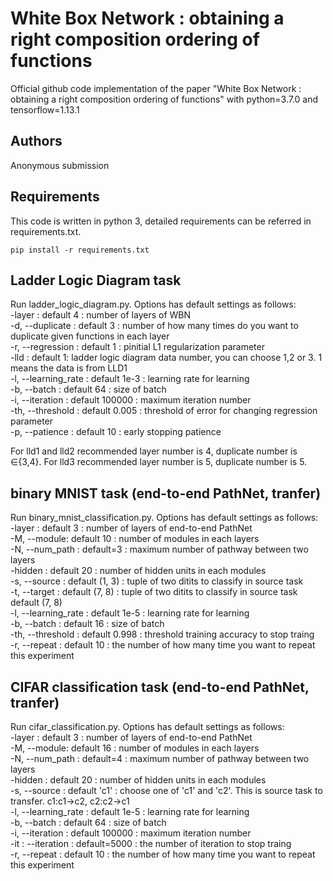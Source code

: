 # White Box Network : obtaining a right composition ordering of functions
Official github code implementation of the paper "White Box Network : obtaining a right composition ordering of functions" with python=3.7.0 and tensorflow=1.13.1

## Authors
Anonymous submission

## Requirements
This code is written in python 3, detailed requirements can be referred in requirements.txt. 
```
pip install -r requirements.txt
```

## Ladder Logic Diagram task
Run ladder_logic_diagram.py. Options has default settings as follows:  
-layer : default 4 : number of layers of WBN  
-d, --duplicate : default 3 : number of how many times do you want to duplicate given functions in each layer  
-r, --regression : default 1 : pinitial L1 regularization parameter  
-lld : default 1: ladder logic diagram data number, you can choose 1,2 or 3. 1 means the data is from LLD1  
-l, --learning_rate : default 1e-3 : learning rate for learning  
-b, --batch : default 64 : size of batch  
-i, --iteration : default 100000 : maximum iteration number  
-th, --threshold : default 0.005 : threshold of error for changing regression parameter  
-p, --patience : default 10 : early stopping patience  
  
For lld1 and lld2 recommended layer number is 4, duplicate number is $\in${3,4}. For lld3 recommended layer number is 5, duplicate number is 5.  

                        
## binary MNIST task (end-to-end PathNet, tranfer)
Run binary_mnist_classification.py. Options has default settings as follows:  
-layer : default 3 : number of layers of end-to-end PathNet  
-M, --module: default 10 : number of modules in each layers  
-N, --num_path : default=3 : maximum number of pathway between two layers  
-hidden : default 20 : number of hidden units in each modules  
-s, --source : default (1, 3) : tuple of two ditits to classify in source task  
-t, --target : default (7, 8) : tuple of two ditits to classify in source task default (7, 8)  
-l, --learning_rate : default 1e-5 : learning rate for learning  
-b, --batch : default 16 : size of batch  
-th, --threshold : default 0.998 : threshold training accuracy to stop traing  
-r, --repeat : default 10 : the number of how many time you want to repeat this experiment  
  
    
## CIFAR classification task (end-to-end PathNet, tranfer)
Run cifar_classification.py. Options has default settings as follows:  
-layer : default 3 : number of layers of end-to-end PathNet  
-M, --module: default 16 : number of modules in each layers  
-N, --num_path : default=4 : maximum number of pathway between two layers  
-hidden : default 20 : number of hidden units in each modules  
-s, --source : default 'c1' : choose one of 'c1' and 'c2'. This is source task to transfer. c1:c1->c2, c2:c2->c1  
-l, --learning_rate : default 1e-5 : learning rate for learning  
-b, --batch : default 64 : size of batch  
-i, --iteration : default 100000 : maximum iteration number  
-it : --iteration : default=5000 : the number of iteration to stop traing  
-r, --repeat : default 10 : the number of how many time you want to repeat this experiment  
